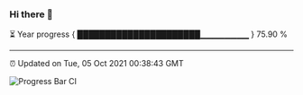 ### Hi there 👋

⏳ Year progress { ██████████████████████▁▁▁▁▁▁▁▁ } 75.90 %

---

⏰ Updated on Tue, 05 Oct 2021 00:38:43 GMT

![Progress Bar CI](https://github.com/liununu/liununu/workflows/Progress%20Bar%20CI/badge.svg)
